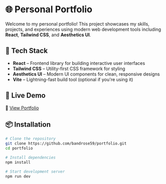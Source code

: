 # 🌐 Personal Portfolio

Welcome to my personal portfolio! This project showcases my skills, projects, and experiences using modern web development tools including **React**, **Tailwind CSS**, and **Aesthetics UI**.

## 🚀 Tech Stack

- **React** – Frontend library for building interactive user interfaces
- **Tailwind CSS** – Utility-first CSS framework for styling
- **Aesthetics UI** – Modern UI components for clean, responsive designs
- **Vite** – Lightning-fast build tool (optional if you're using it)

## 📸 Live Demo

🔗 [View Portfolio](link)  


## 📦 Installation

```bash
# Clone the repository
git clone https://github.com/bandrose59/portfolio.git
cd portfolio

# Install dependencies
npm install

# Start development server
npm run dev
